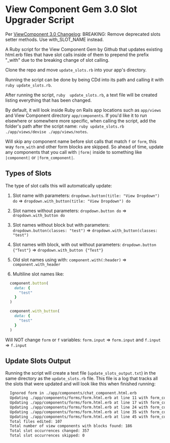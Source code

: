 # View Component Gem 3.0 Slot Upgrader Script

Per [ViewComponent 3.0 Changelog](https://viewcomponent.org/CHANGELOG.html#v300): BREAKING: Remove deprecated slots setter methods. Use with_SLOT_NAME instead.

A Ruby script for the View Component Gem by Github that updates existing html.erb files that have slot calls inside of them to prepend the prefix "_with" due to the breaking change of slot calling.

Clone the repo and move `update_slots.rb` into your app's directory.

Running the script can be done by being CDd into its path and calling it with `ruby update_slots.rb`.

After running the script, `ruby  update_slots.rb`, a text file will be created listing everything that has been changed.

By default, it will look inside Ruby on Rails app locations such as `app/views` and View Component directory `app/components`. If you'd like it to run elsewhere or somewhere more specific, when calling the script, add the folder's path after the script name: `ruby update_slots.rb ./app/views/devise ./app/views/notes`.

Will skip any component name before slot calls that match `f` or `form`, this way `form_with` and other form blocks are skipped. So ahead of time, update any components that you call with `|form|` inside to something like `|component|` or `|form_component|`.
## Types of Slots  

The type of slot calls this will automatically update:

1. Slot name with parameters: `dropdown.button(title: "View Dropdown") do` => `dropdown.with_button(title: "View Dropdown") do`

2. Slot names without parameters: `dropdown.button do` => `dropdown.with_button do`

3. Slot names without block but with parameters: `dropdown.button(classes: "test")` => `dropdown.with_button(classes: "test")`

4. Slot names with block, with out without parameters: `dropdown.button {"Test"}` => `dropdown.with_button {"Test"}`

5. Old slot names using with: `component.with(:header)` => `component.with_header`

6. Multiline slot names like: 

```ruby
  component.button(
    data: {
      "test"
    }
  )
```

```ruby
  component.with_button(
    data: {
      "test"
    }
  )
```

 Will NOT change `form` or `f` variables: `form.input` => `form.input` and `f.input` => `f.input` 

## Update Slots Output

Running the script will create a text file (`update_slots_output.txt`) in the same directory as the `update_slots.rb` file. This file is a log that tracks  all the slots that were updated and will look like this when finished running:

```txt
  Ignored form in ./app/components/chat_component.html.erb
  Updating ./app/components/forms/form.html.erb at line 11 with form_component.with_name
  Updating ./app/components/forms/form.html.erb at line 17 with form_component.with_assigned_to
  Updating ./app/components/forms/form.html.erb at line 24 with form_component.with_date_type
  Updating ./app/components/forms/form.html.erb at line 35 with form_component.with_date
  Updating ./app/components/forms/form.html.erb at line 45 with form_component.with_date
  Total files edited: 107
  Total number of view components with blocks found: 186
  Total slot occurrences changed: 357
  Total slot occurrences skipped: 0
```
